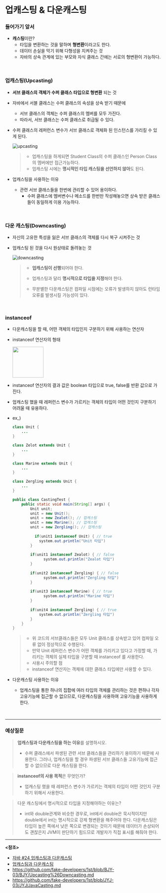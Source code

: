 # 업캐스팅 & 다운캐스팅

### 들어가기 앞서

- **캐스팅**이란?
  - 타입을 변환하는 것을 말하며 **형변환**이라고도 한다.
  - 데이터 손실을 막기 위해 다형성을 지켜주는 것
  - 자바의 상속 관계에 있는 부모와 자식 클래스 간에는 서로의 형변환이 가능하다.

<br>

### 업캐스팅(Upcasting)

- **서브 클래스의 객체가 수퍼 클래스 타입으로 형변환** 되는 것

- 자바에서 서블 클래스는 수퍼 클래스의 속성을 상속 받기 때문에

  - 서브 클래스의 객체는 수퍼 클래스의 멤버를 모두 가진다.
  - 따라서, 서브 클래스는 수퍼 클래스로 취급될 수 있다.

- 수퍼 클래스의 레퍼런스 변수가 서브 클래스로 객체화 된 인스턴스를 가리킬 수 있게 된다.

  ![upcasting](https://user-images.githubusercontent.com/61674527/104850375-1629b100-5932-11eb-9b74-91422ffb3713.jpg)

  >- 업캐스팅을 하게되면 Student Class의 수퍼 클래스인 Person Class의 멤버에만 접근가능하다.
  >- 업캐스팅 시에는 **명시적인 타입 캐스팅을 선언하지 않아**도 된다.

- 업캐스팅을 사용하는 이유

  - 관련 서브 클래스들을 한번에 관리할 수 있어 용이하다.
    - 수퍼 클래스에 멤버변수나 메소드를 한번만 작성해놓으면 상속 받은 클래스들이 동일하게 이용 가능하다.

<br>

### 다운 캐스팅(Downcasting)

- 자신의 고유한 특성을 잃은 서브 클래스의 객체를 다시 복구 시켜주는 것

- 업캐스팅 된 것을 다시 원상태로 돌려놓는 것

  ![downcasting](https://user-images.githubusercontent.com/61674527/104850851-d617fd80-5934-11eb-8239-80a317baf3a8.jpg)

  >- **업캐스팅이 선행**되어야 한다.
  >- 업캐스팅과 달리 **명시적으로 타입을 지정**해야 한다.
  >
  >- 무분별한 다운캐스팅은 컴파일 시점에는 오류가 발생하지 않아도 런타임 오류를 발생시킬 가능성이 있다.

<br>

### instanceof

- 다운캐스팅을 할 때, 어떤 객체의 타입인지 구분하기 위해 사용하는 연산자

- instanceof 연산자의 형태

   <img src="https://user-images.githubusercontent.com/58902042/105578408-45716f80-5dc3-11eb-9732-a1b57e0864a4.PNG" height=100>

- instanceof 연산자의 결과 값은 boolean 타입으로 true, false를 반환 값으로 가진다.

- 업캐스팅 했을 때 레퍼런스 변수가 가르키는 객체의 타입이 어떤 것인지 구분하기 어려울 때 유용하다.

- ex_)

  ~~~java
  class Unit {
      ...
  }
  
  class Zelot extends Unit {
      ...
  }
  
  class Marine extends Unit {
      ...
  }
  
  class Zergling extends Unit {
      ...
  }
  
  public class CastingTest {
      public static void main(String[] args) {
          Unit unit;
          unit = new Unit();
          unit = new Zealot(); // 업캐스팅
          unit = new Marine(); // 업캐스팅
          unit = new Zergling(); // 업캐스팅
          
            if(unit1 instanceof Unit) { // true
              system.out.println("Unit 타입")
          }
          
          if(unit1 instanceof Zealot) { // false
         	 	system.out.println("Zealot 타입")
          }	
          
          if(unit2 instanceof Zergling) { // false
         	 	system.out.println("Zergling 타입")
          }	
          
          if(unit3 instanceof Marine) { // true
         	 	system.out.println("Marine 타입")
          }	
          
          if(unit4 instanceof Zergling) { // true
              system.out.println("Zergling 타입")
          }
      }
  }
  ~~~

  >- 위 코드의 서브클래스들은 모두 Unit 클래스를 상속받고 있어 컴파일 오류 없이 정상적으로 수행된다.
  >- 만약 Unit 레퍼런스 변수가 어떤 객체를 가리키고 있다고 가정할 때, 가리키는 객체의 실제 타입을 구분할 때 instanceof 를 사용한다.
  >- 사용시 주의할 점
  > - instanceof 연산자는 객체에 대한 클래스 타입에만 사용할 수 있다.
  
- 다운캐스팅 사용하는 이유

   - 업캐스팅을 통한 하나의 집합에 여러 타입의 객체를 관리하는 것은 편하나 각자 고유기능에 접근할 수 없으므로, 다운캐스팅을 사용하여 고유기능을 사용하게 한다.

<br>

------

### 예상질문

>  **업캐스팅과 다운캐스팅을 하는 이유**를 설명하시오.
>
> - 수퍼 클래스에서 파생된 관련 서브 클래스들을 관리하기 용이하기 때문에 사용한다. 그러나, 업캐스팅을 할 경우 파생된 서브 클래스들 고유기능에 접근할 수 없으므로 다운 캐스팅을 한다.

> **instanceof의 사용 목적**은 무엇인가?
>
> - 업캐스팅 했을 때 레퍼런스 변수가 가르키는 객체의 타입이 어떤 것인지 구분하기 위해서 사용한다.

> 다운 캐스팅에서 명시적으로 타입을 지정해야하는 이유는?
>
> - int와 double관계와 비슷한 경우로, int에서 double은 묵시적이지만 double에서 int는 명시적으로 강제 형변환을 해주어야 한다. 다운캐스팅은 타입이 높은 쪽에서 낮은 쪽으로 변경되는 것이기 때문에 데이터가 손상되어도 괜찮은지 JVM이 판단하기 힘드므로 개발자가 직접 표시를 해줘야 한다.

-------

**<참조>**

- [자바 #24 업캐스팅과 다운캐스팅](https://sas-study.tistory.com/62)
- [업캐스팅과 다운캐스팅](https://m.blog.naver.com/PostView.nhn?blogId=goddlaek&logNo=220888538277&proxyReferer=https:%2F%2Fwww.google.com%2F)
- https://github.com/fake-developers/1st/blob/BJY-03/BJY/Upcasting%26Downcasting.md
- https://github.com/fake-developers/1st/blob/JYJ-03/JYJ/JavaCasting.md